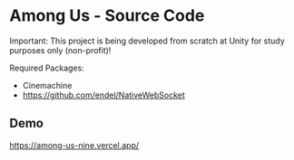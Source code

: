# Among Us - Source Code

Important: This project is being developed from scratch at Unity for study purposes only (non-profit)!

Required Packages:

- Cinemachine
- https://github.com/endel/NativeWebSocket

## Demo
https://among-us-nine.vercel.app/
